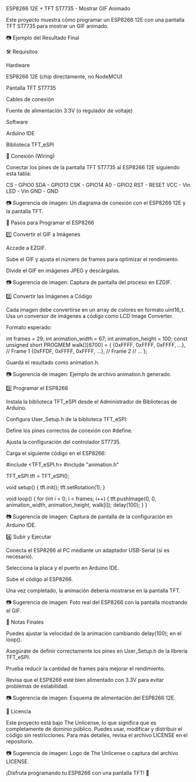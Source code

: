 ESP8266 12E + TFT ST7735 - Mostrar GIF Animado

Este proyecto muestra cómo programar un ESP8266 12E con una pantalla TFT ST7735 para mostrar un GIF animado.

📷 Ejemplo del Resultado Final



🛠 Requisitos

Hardware

ESP8266 12E (chip directamente, no NodeMCU)

Pantalla TFT ST7735

Cables de conexión

Fuente de alimentación 3.3V (o regulador de voltaje)

Software

Arduino IDE

Biblioteca TFT_eSPI

🔌 Conexión (Wiring)

Conectar los pines de la pantalla TFT ST7735 al ESP8266 12E siguiendo esta tabla:

CS  - GPIO0
SDA - GPIO13
CSK - GPIO14
A0  - GPIO2
RST - RESET
VCC - Vin
LED - Vin
GND - GND

📷 Sugerencia de imagen: Un diagrama de conexión con el ESP8266 12E y la pantalla TFT.

🚀 Pasos para Programar el ESP8266

1️⃣ Convertir el GIF a Imágenes

Accede a EZGIF.

Sube el GIF y ajusta el número de frames para optimizar el rendimiento.

Divide el GIF en imágenes JPEG y descárgalas.

📷 Sugerencia de imagen: Captura de pantalla del proceso en EZGIF.

2️⃣ Convertir las Imágenes a Código

Cada imagen debe convertirse en un array de colores en formato uint16_t. Usa un conversor de imágenes a código como LCD Image Converter.

Formato esperado:

int frames = 29;
int animation_width = 67;
int animation_height = 100;
const unsigned short PROGMEM walk[][6700] = {
  {0xFFFF, 0xFFFF, 0xFFFF, ...}, // Frame 1
  {0xFFDF, 0xFFFF, 0xFFFF, ...}, // Frame 2
  // ...
};

Guarda el resultado como animation.h.

📷 Sugerencia de imagen: Ejemplo de archivo animation.h generado.

3️⃣ Programar el ESP8266

Instala la biblioteca TFT_eSPI desde el Administrador de Bibliotecas de Arduino.

Configura User_Setup.h de la biblioteca TFT_eSPI:

Define los pines correctos de conexión con #define.

Ajusta la configuración del controlador ST7735.

Carga el siguiente código en el ESP8266:

#include <TFT_eSPI.h>
#include "animation.h"

TFT_eSPI tft = TFT_eSPI();

void setup() {
    tft.init();
    tft.setRotation(1);
}

void loop() {
    for (int i = 0; i < frames; i++) {
        tft.pushImage(0, 0, animation_width, animation_height, walk[i]);
        delay(100);
    }
}

📷 Sugerencia de imagen: Captura de pantalla de la configuración en Arduino IDE.

4️⃣ Subir y Ejecutar

Conecta el ESP8266 al PC mediante un adaptador USB-Serial (si es necesario).

Selecciona la placa y el puerto en Arduino IDE.

Sube el código al ESP8266.

Una vez completado, la animación debería mostrarse en la pantalla TFT.

📷 Sugerencia de imagen: Foto real del ESP8266 con la pantalla mostrando el GIF.

🎯 Notas Finales

Puedes ajustar la velocidad de la animación cambiando delay(100); en el loop().

Asegúrate de definir correctamente los pines en User_Setup.h de la librería TFT_eSPI.

Prueba reducir la cantidad de frames para mejorar el rendimiento.

Revisa que el ESP8266 esté bien alimentado con 3.3V para evitar problemas de estabilidad.

📷 Sugerencia de imagen: Esquema de alimentación del ESP8266 12E.

📜 Licencia

Este proyecto está bajo The Unlicense, lo que significa que es completamente de dominio público. Puedes usar, modificar y distribuir el código sin restricciones. Para más detalles, revisa el archivo LICENSE en el repositorio.

📷 Sugerencia de imagen: Logo de The Unlicense o captura del archivo LICENSE.

¡Disfruta programando tu ESP8266 con una pantalla TFT! 🚀

